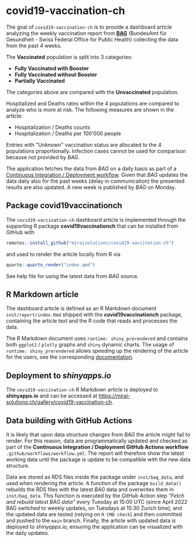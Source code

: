 # covid19-vaccination-ch

The goal of `covid19-vaccination-ch` is to provide a dashboard article
analyzing the weekly vaccination report from [**BAG**](https://www.bag.admin.ch/bag/en/home.html) (BundesAmt für Gesundheit - Swiss Federal Office for Public Health) collecting the data from the past 4 weeks.

The **Vaccinated** population is split into 3 categories:

- **Fully Vaccinated with Booster**
- **Fully Vaccinated without Booster**
- **Partially Vaccinated**

The categories above are compared with the **Unvaccinated** population.

Hospitalized and Deaths rates within the 4 populations are compared to analyze who is more at risk. The following measures are shown in the
article:

- Hospitalization / Deaths counts
- Hospitalization / Deaths per 100'000 people

Entries with "Unknown" vaccination status are allocated to the 4 populations proportionally. Infection cases cannot be used for comparison because not provided by *BAG*.

The application fetches the data from *BAG* on a daily basis as part of a [Continuous Integration / Deployment workflow](#data-building-with-github-actions). Given that *BAG* updates the data daily also for the past weeks (delay in communication) the presented results are also updated. A new week is published by *BAG* on Monday.

## Package covid19vaccinationch

The `covid19-vaccination-ch` dashboard article is implemented through the supporting R package **covid19vaccinationch** that can be installed from GitHub with

``` r
remotes::install_github("miraisolutions/covid19-vaccination-ch")
```

and used to render the article locally from R via

``` r
quarto::quarto_render("index.qmd")

```
See help file for using the latest data from *BAG* source.

## R Markdown article

The dashboard article is defined as an R Markdown document `inst/report/index.Rmd` shipped with the **covid19vaccinationch** package, containing the article text and the R code that reads and processes the data.

The R Markdown document uses `runtime: shiny_prerendered` and contains both `ggplot2` / `plotly` graphs and `shiny` dynamic charts. The usage of `runtime: shiny_prerendered` allows speeding up the rendering of the article for the users, see the corresponding [documentation](https://rmarkdown.rstudio.com/authoring_shiny_prerendered.HTML).

## Deployment to *shinyapps.io*

The `covid19-vaccination-ch` R Markdown article is deployed to **shinyapps.io** and can be accessed at <https://mirai-solutions.ch/gallery/covid19-vaccination-ch>.

## Data building with GitHub Actions

It is likely that upon data structure changes from *BAG* the article might fail to render. For this reason, data are programmatically updated and checked as part of the **Continuous Integration / Deployment GitHub Actions workflow** `.github/workflows/workflow.yml`. The report will therefore show the latest working data until the package is update to be compatible with the new data structure.

Data are stored as RDS files inside the package under `inst/bag_data`, and used when rendering the article. A function of the package `build_data()` rebuilds the RDS files with the latest *BAG* data and overwrites them in `inst/bag_data`. This function is executed by the GitHub Action step _"Fetch and rebuild latest BAG data"_ every Tuesday at 15:00 UTC (since April 2022 BAG switched to weekly updates, on Tuesdays at 15:30 Zurich time), and the updated data are tested (relying on `R CMD check`) and then committed and pushed to the `main` branch. Finally, the article with updated data is deployed to *shinyapps.io*, ensuring the application can be visualized with the daily updates.
